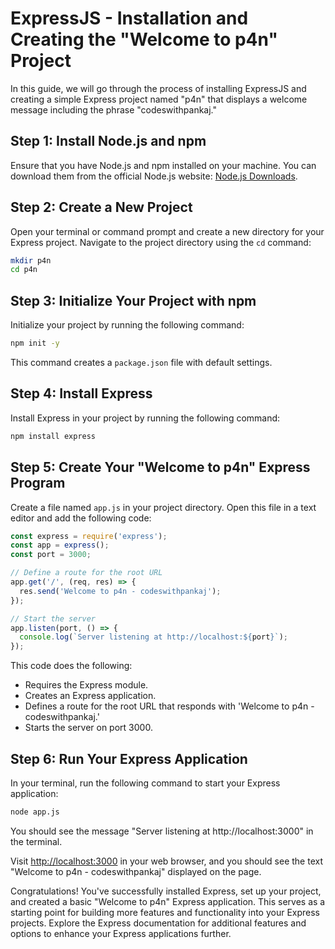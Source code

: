 # ExpressJS - Installation and Creating the "Welcome to p4n" Project

In this guide, we will go through the process of installing ExpressJS and creating a simple Express project named "p4n" that displays a welcome message including the phrase "codeswithpankaj."

## Step 1: Install Node.js and npm

Ensure that you have Node.js and npm installed on your machine. You can download them from the official Node.js website: [Node.js Downloads](https://nodejs.org/en/download/).

## Step 2: Create a New Project

Open your terminal or command prompt and create a new directory for your Express project. Navigate to the project directory using the `cd` command:

```bash
mkdir p4n
cd p4n
```

## Step 3: Initialize Your Project with npm

Initialize your project by running the following command:

```bash
npm init -y
```

This command creates a `package.json` file with default settings.

## Step 4: Install Express

Install Express in your project by running the following command:

```bash
npm install express
```

## Step 5: Create Your "Welcome to p4n" Express Program

Create a file named `app.js` in your project directory. Open this file in a text editor and add the following code:

```javascript
const express = require('express');
const app = express();
const port = 3000;

// Define a route for the root URL
app.get('/', (req, res) => {
  res.send('Welcome to p4n - codeswithpankaj');
});

// Start the server
app.listen(port, () => {
  console.log(`Server listening at http://localhost:${port}`);
});
```

This code does the following:

- Requires the Express module.
- Creates an Express application.
- Defines a route for the root URL that responds with 'Welcome to p4n - codeswithpankaj.'
- Starts the server on port 3000.

## Step 6: Run Your Express Application

In your terminal, run the following command to start your Express application:

```bash
node app.js
```

You should see the message "Server listening at http://localhost:3000" in the terminal.

Visit [http://localhost:3000](http://localhost:3000) in your web browser, and you should see the text "Welcome to p4n - codeswithpankaj" displayed on the page.

Congratulations! You've successfully installed Express, set up your project, and created a basic "Welcome to p4n" Express application. This serves as a starting point for building more features and functionality into your Express projects. Explore the Express documentation for additional features and options to enhance your Express applications further.
